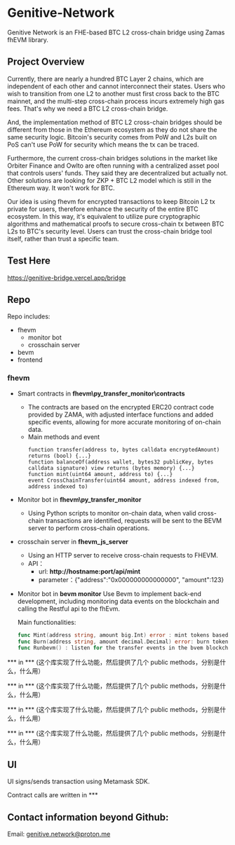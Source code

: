 # Genitive-Network

Genitive Network is an FHE-based BTC L2 cross-chain bridge using Zamas fhEVM library.

## Project Overview

Currently, there are nearly a hundred BTC Layer 2 chains, which are independent of each other and cannot interconnect their states. Users who wish to transition from one L2 to another must first cross back to the BTC mainnet, and the multi-step cross-chain process incurs extremely high gas fees. That's why we need a BTC L2 cross-chain bridge.

And, the implementation method of BTC L2 cross-chain bridges should be different from those in the Ethereum ecosystem as they do not share the same security logic. Bitcoin's security comes from PoW and L2s built on PoS can't use PoW for security which means the tx can be traced. 

Furthermore, the current cross-chain bridges solutions in the market like Orbiter Finance and Owlto are often running with a centralized asset pool that controls users' funds. They said they are decentralized but actually not. Other solutions are looking for ZKP + BTC L2 model which is still in the Ethereum way. It won't work for BTC.

Our idea is using fhevm for encrypted transactions to keep Bitcoin L2 tx private for users, therefore enhance the security of the entire BTC ecosystem. In this way, it's equivalent to utilize pure cryptographic algorithms and mathematical proofs to secure cross-chain tx between BTC L2s to BTC's security level. Users can trust the cross-chain bridge tool itself, rather than trust a specific team.


## Test Here

https://genitive-bridge.vercel.app/bridge



## Repo

Repo includes:
 - fhevm
   - monitor bot
   - crosschain server
 - bevm
 - frontend

### fhevm
 - Smart contracts in **fhevm\py_transfer_monitor\contracts**
   - The contracts are based on the encrypted ERC20 contract code provided by ZAMA, with adjusted interface functions and added specific events, allowing for more accurate monitoring of on-chain data.
   - Main methods and event
     ```solidity
     function transfer(address to, bytes calldata encryptedAmount) returns (bool) {...}
     function balanceOf(address wallet, bytes32 publicKey, bytes calldata signature) view returns (bytes memory) {...}
     function mint(uint64 amount, address to) {...}
     event CrossChainTransfer(uint64 amount, address indexed from, address indexed to)
     ```
 - Monitor bot in **fhevm\py_transfer_monitor**
   - Using Python scripts to monitor on-chain data, when valid cross-chain transactions are identified, requests will be sent to the BEVM server to perform cross-chain operations.
 - crosschain server in **fhevm_js_server**
   - Using an HTTP server to receive cross-chain requests to FHEVM.
   - API：
     - url: **http://hostname:port/api/mint**
     - parameter：{"address":"0x000000000000000", "amount":123}
 
- Monitor bot in **bevm monitor**
  Use Bevm to implement back-end development, including monitoring data events on the blockchain and calling the Restful api to the fhEvm.

  Main functionalities:
  
  ```go
  func Mint(address string, amount big.Int) error : mint tokens based on amount
  func Burn(address string, amount decimal.Decimal) error: burn tokens based on amount
  func Runbevm() : listen for the transfer events in the bvem blockchain
  ```
  

*** in ***
(这个库实现了什么功能，然后提供了几个 public methods，分别是什么，什么用）




*** in ***
(这个库实现了什么功能，然后提供了几个 public methods，分别是什么，什么用）

*** in ***
(这个库实现了什么功能，然后提供了几个 public methods，分别是什么，什么用）

*** in ***
(这个库实现了什么功能，然后提供了几个 public methods，分别是什么，什么用）



## UI

UI signs/sends transaction using Metamask SDK.

Contract calls are written in ***

## Contact information beyond Github:

Email: genitive.network@proton.me









